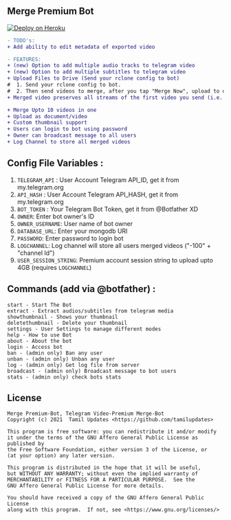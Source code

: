 ## Merge Premium Bot
[![Deploy on Heroku](https://www.herokucdn.com/deploy/button.svg)](https://dashboard.heroku.com/new?template=https://github.com/Tamilupdates/Merge-Premium-Bot)

```diff
- TODO's:
+ Add ability to edit metadata of exported video

- FEATURES:
+ (new) Option to add multiple audio tracks to telegram video
+ (new) Option to add multiple subtitles to telegram video
+ Upload Files to Drive (Send your rclone config to bot)
#  1. Send your rclone config to bot.
#  2. Then send videos to merge, after you tap "Merge Now", upload to drive option will available.
+ Merged video preserves all streams of the first video you send (i.e. all audiotracks/subtitles)

+ Merge Upto 10 videos in one 
+ Upload as document/video 
+ Custom thumbnail support
+ Users can login to bot using password
+ Owner can broadcast message to all users
+ Log Channel to store all merged videos

```

## Config File Variables :
1. `TELEGRAM_API` : User Account Telegram API_ID, get it from my.telegram.org
2. `API_HASH` : User Account Telegram API_HASH, get it from my.telegram.org
3. `BOT_TOKEN` : Your Telegram Bot Token, get it from @Botfather XD
4. `OWNER`: Enter bot owner's ID
5. `OWNER_USERNAME`: User name of bot owner
6. `DATABASE_URL`: Enter your mongodb URI
7. `PASSWORD`: Enter password to login bot
8. `LOGCHANNEL`: Log channel will store all users merged videos ("-100" + "channel Id")
9. `USER_SESSION_STRING`: Premium account session string to upload upto 4GB (requires `LOGCHANNEL`)

## Commands (add via @botfather) :
```
start - Start The Bot
extract - Extract audios/subtitles from telegram media
showthumbnail - Shows your thumbnail
deletethumbnail - Delete your thumbnail
settings - User Settings to manage different modes
help - How to use Bot
about - About the bot
login - Access bot
ban - (admin only) Ban any user
unban - (admin only) Unban any user
log - (admin only) Get log file from server
broadcast - (admin only) Broadcast message to bot users
stats - (admin only) check bots stats
```

## License
```
Merge Premium-Bot, Telegram Video-Premium Merge-Bot
Copyright (c) 2021  Tamil Updates <https://github.com/tamilupdates>

This program is free software: you can redistribute it and/or modify
it under the terms of the GNU Affero General Public License as published by
the Free Software Foundation, either version 3 of the License, or
(at your option) any later version.

This program is distributed in the hope that it will be useful,
but WITHOUT ANY WARRANTY; without even the implied warranty of
MERCHANTABILITY or FITNESS FOR A PARTICULAR PURPOSE.  See the
GNU Affero General Public License for more details.

You should have received a copy of the GNU Affero General Public License
along with this program.  If not, see <https://www.gnu.org/licenses/>
```
